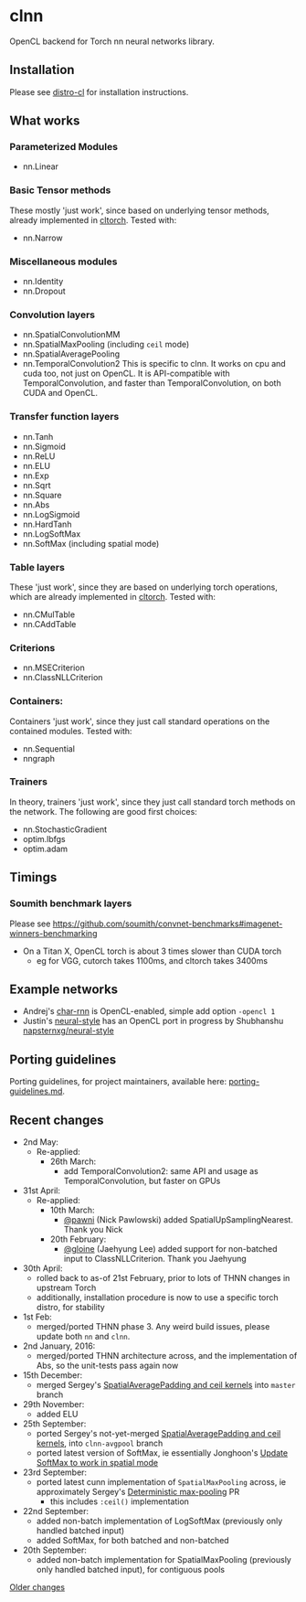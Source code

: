 # clnn

OpenCL backend for Torch nn neural networks library.

## Installation

Please see [distro-cl](https://github.com/hughperkins/distro-cl) for installation instructions.

## What works

### Parameterized Modules

* nn.Linear

### Basic Tensor methods

These mostly 'just work', since based on underlying tensor methods, already implemented in [cltorch](https://github.com/hughperkins/cltorch).  Tested with:

* nn.Narrow

### Miscellaneous modules

* nn.Identity
* nn.Dropout

### Convolution layers

* nn.SpatialConvolutionMM
* nn.SpatialMaxPooling (including `ceil` mode)
* nn.SpatialAveragePooling
* nn.TemporalConvolution2  This is specific to clnn.  It works on cpu and cuda too, not just on OpenCL.  It is API-compatible with TemporalConvolution,
and faster than TemporalConvolution, on both CUDA and OpenCL.

### Transfer function layers

* nn.Tanh
* nn.Sigmoid
* nn.ReLU
* nn.ELU
* nn.Exp
* nn.Sqrt
* nn.Square
* nn.Abs
* nn.LogSigmoid
* nn.HardTanh
* nn.LogSoftMax
* nn.SoftMax (including spatial mode)

### Table layers

These 'just work', since they are based on underlying torch operations, which are already implemented in [cltorch](https://github.com/hughperkins/cltorch).  Tested with:
* nn.CMulTable
* nn.CAddTable

### Criterions

* nn.MSECriterion
* nn.ClassNLLCriterion

### Containers:

Containers 'just work', since they just call standard operations on the contained modules.  Tested with:
* nn.Sequential
* nngraph

### Trainers

In theory, trainers 'just work', since they just call standard torch methods on the network.  The following are good first choices:
* nn.StochasticGradient
* optim.lbfgs
* optim.adam

## Timings

### Soumith benchmark layers

Please see https://github.com/soumith/convnet-benchmarks#imagenet-winners-benchmarking
* On a Titan X, OpenCL torch is about 3 times slower than CUDA torch
  * eg for VGG, cutorch takes 1100ms, and cltorch takes 3400ms

## Example networks

* Andrej's [char-rnn](https://github.com/karpathy/char-rnn) is OpenCL-enabled, simple add option `-opencl 1`
* Justin's [neural-style](https://github.com/jcjohnson/neural-style) has an OpenCL port in progress by Shubhanshu [napsternxg/neural-style](https://github.com/napsternxg/neural-style)

## Porting guidelines

Porting guidelines, for project maintainers, available here: [porting-guidelines.md](doc/porting-guidelines.md).

## Recent changes

* 2nd May:
  * Re-applied:
    * 26th March:
      * add TemporalConvolution2: same API and usage as TemporalConvolution, but faster on GPUs
* 31st April:
  * Re-applied:
    * 10th March:
      * [@pawni](https://github.com/pawni) (Nick Pawlowski) added SpatialUpSamplingNearest.  Thank you Nick
    * 20th February:
      * [@gloine](https://github.com/gloine) (Jaehyung Lee) added support for non-batched input to ClassNLLCriterion.  Thank you Jaehyung
* 30th April:
  * rolled back to as-of 21st February, prior to lots of THNN changes in upstream Torch
  * additionally, installation procedure is now to use a specific torch distro, for stability
* 1st Feb:
  * merged/ported THNN phase 3.  Any weird build issues, please update both `nn` and `clnn`.
* 2nd January, 2016:
  * merged/ported THNN architecture across, and the implementation of Abs, so the unit-tests pass again now
* 15th December:
  * merged Sergey's [SpatialAveragePadding and ceil kernels](https://github.com/torch/cunn/pull/134) into `master` branch
* 29th November:
  * added ELU
* 25th September:
  * ported Sergey's not-yet-merged  [SpatialAveragePadding and ceil kernels](https://github.com/torch/cunn/pull/134), into `clnn-avgpool` branch
  * ported latest version of SoftMax, ie essentially Jonghoon's [Update SoftMax to work in spatial mode](https://github.com/torch/cunn/pull/135)
* 23rd September:
  * ported latest cunn implementation of `SpatialMaxPooling` across, ie approximately Sergey's [Deterministic max-pooling](https://github.com/torch/cunn/pull/106) PR
    * this includes `:ceil()` implementation
* 22nd September:
  * added non-batch implementation of LogSoftMax (previously only handled batched input)
  * added SoftMax, for both batched and non-batched
* 20th September:
  * added non-batch implementation for SpatialMaxPooling (previously only handled batched input), for contiguous pools

[Older changes](doc/older-changes.md)

